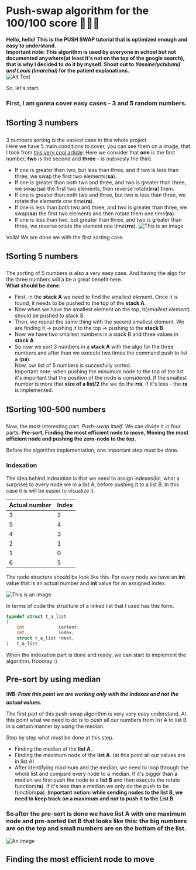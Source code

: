 # Push-swap algorithm for the 100/100 score 👩🏼‍💻
**Hello, hello!** 
**This is the PUSH SWAP tutorial that is optimized enough and easy to understand.\
Important note: This algorithm is used by everyone in school but not documented anywhere(at least it's not on the top of the google search), that is why I decided to do it by myself. Shout out to *Yassine(ychibani) and Louis (lmarchai)* for the patient explanations.**\
![Alt Text](https://media.tenor.com/XSdY1YWJzowAAAAC/jess-new-girl-new-girl-jess.gif)


So, let's start.
### **First, I am gonna cover easy cases - 3 and 5 random numbers.**
## ❗️Sorting 3 numbers
3 numbers sorting is the easiest case in this whole project.\
Here we have 5 main conditions to cover, you can see them on a image, that I took from [this very cool article](https://medium.com/@jamierobertdawson/push-swap-the-least-amount-of-moves-with-two-stacks-d1e76a71789a):
Here we consider that **one** is the first number, **two** is the second and **three** - is oubviosly the third. 

- If one is greater than two, but less than three, and if two is less than three, we swap the first two elements(**sa**).
- If one is greater than both two and three, and two is greater than three, we swap(**sa**) the first two elements, then reverse rotate(**rra**) them.
- If one is greater than both two and three, but two is less than three, we rotate the elements one time(**ra**).
- If one is less than both two and three, and two is greater than three, we swap(**sa**) the first two elements and then rotate them one time(**ra**).
- If one is less than two, but greater than three, and two is greater than three, we reverse rotate the element one time(**rra**).
![This is an image](https://miro.medium.com/v2/resize:fit:1400/format:webp/1*D0U1zQFQnkI4Q_Z0QPi69g.png)

Voilà! We are done we with the first sorting case. 

## ❗️Sorting 5 numbers
The sorting of 5 numbers is also a very easy case. And having the algo for the three numbers will a be a great benefit here.\
**What should be done:**
- First, in the **stack A** we need to find the smallest element. Once it is found, it needs to be pushed to the top of the **stack A**. 
- Now when we have the smallest element on the top, it(*smallest element*) should be pushed to stack B.
- Then, we repeat the same thing with the second smallest element. We are finding it -> pushing it to the top -> pushing to the **stack B**.
- Now we have two smallest numbers in a stack B and three values in **stack A**. 
- So now we sort 3 numbers in a **stack A** with the algo for the three numbers and after than we execute two times the command push to list a (**pa**).\
Now, our list of 5 numbers is succesfully sorted.\
Important note: when pushing the minumum node to the top of the list it's important that the position of the node is considered. If the smallest number is more that **size of a list/2** the we do the **rra**, if it's less - the **ra** is implemented. 

## ❗️Sorting 100-500 numbers

Now, the most interesting part. *Push-swap itself*. We can divide it in four parts: **Pre-sort, Finding the most efficient node to move, Moving the most efficient node and pushing the zero-node to the top.**

Before the algorithm implementation, one important step must be done. 

### Indexation

The idea behind indexation is that we need to assign indexes(lol, what a surprise) to every node we in a list A, before pushing it to a list B. In this case it is will be easier to visualize it. 

|Actual number    | Index |
| ----------- | ----------- |
| 3           |2        |
|5            | 4       |
|4            | 3       |
|2            | 1       |
|1            | 0       |
|6            | 5       |

The node structure should be look like this. For every node we have an **int** value that is an actual number and **int** value for an assigned index. 

![This is an image](https://i.pinimg.com/originals/85/36/9f/85369f81ccd5b961c490f045809a21c5.png)

In terms of code the structure of a linked list that I used has this form.

```c
typedef struct t_a_list
{
	int				content;
	int				index;
	struct t_a_list	*next;
}	t_a_list;

```

When the indexation part is done and ready, we can start to implement the algorithm. Hoooray :)


## Pre-sort by using median
❗️***NB: From this point we are working only with the indexes and not the actual values.***

The first part of this push-swap algorithm is very very easy understand. At this point what we need to do is to push all our numbers from list A to list B in a certain manner by using the median.

Step by step what must be done at this step. 

- Finding the median of the **list A**.
- Finding the maximum node of the **list A**. (at this point all our values are in list A) 
- After identifying maximum and the median, we need to loop through the whole list and compare every node to a median. If it's bigger than a median we first push the node to a **list B** and then execute the rotate function(**ra**). If it's less than a median we only do the push to be function(**pa**). **Important notion: while sending nodes to the list B, we need to keep track on a maximum and not to push it to the List B.**

### So after the pre-sort is done we have list A with one maximum node and pre-sorted **list B** that looks like this: the big numbers are on the top and small numbers are on the bottom of the list. 

![An image](https://i.pinimg.com/originals/0d/ea/12/0dea125082397ea72882aaf1a16a46c6.png)

## Finding the most efficient node to move

